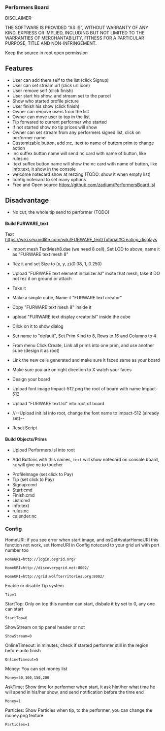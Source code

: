 ### Performers Board

DISCLAIMER:

THE SOFTWARE IS PROVIDED "AS IS", WITHOUT WARRANTY OF ANY KIND,
EXPRESS OR IMPLIED, INCLUDING BUT NOT LIMITED TO THE WARRANTIES OF MERCHANTABILITY,
FITNESS FOR A PARTICULAR PURPOSE, TITLE AND NON-INFRINGEMENT.

Keep the source in root open permission

## Features

* User can add them self to the list (click Signup)
* User can set stream url (click url icon)
* User remove self (click finish)
* User start his show, and stream set to the parcel
* Show who started profile picture
* User finish his show (click finish)
* Owner can remove users from the list
* Owner can move user to top in the list
* Tip forwared to current performer who started
* If not started show no tip prices will show
* Owner can set stream from any performers signed list, click on performer name
* Customizable button, add :nc, :text to name of buttom prim to change action
* :nc suffex button name will send nc card with name of button, like rules:nc
* :text suffex button name will show the nc card with name of button, like info:text, it show in the console
* welcome notecard show at rezzing (TODO: show it when empty list)
* config notecard to set many options
* Free and Open source https://github.com/zadium/PerformersBoard.lsl

## Disadvantage

* No cut, the whole tip send to performer (TODO)

#### Build FURWARE_text

Text https://wiki.secondlife.com/wiki/FURWARE_text/Tutorial#Creating_displays

* Import mesh TextMesh8.dae (we need 8 cell), Set LOD to above, name it as "FURWARE text mesh 8"
* Rez it and set Size to (x, y, z)(0.08, 1, 0.250)
* Upload "FURWARE text element initializer.lsl" insite that mesh, take it DO not rez it on ground or attach
* Take it
* Make a simple cube, Name it "FURWARE text creator"
* Copy "FURWARE text mesh 8" inside it
* upload "FURWARE text display creator.lsl" inside the cube
* Click on it to show dialog
* Set name to "default", Set Prim Kind to 8,  Rows to 16 and Columns to 4
* From menu Click Create, Link all prims into one prim, and use another cube (design it as root)
* Link the new cells generated and make sure it faced same as your board
* Make sure you are on right direction to X watch your faces
* Design your board
* Upload font image Impact-512.png the root of board with name Impact-512
* Upload "FURWARE text.lsl" into root of board
* //--Upload init.lsl into root, change the font name to Impact-512 (already set)--

* Reset Script

#### Build Objects/Prims

* Upload Performers.lsl into root

* Add Buttons with this names, `text` will show notecard on console board, `nc` will give nc to toucher

- ProfileImage (set click to Pay)
- Tip (set click to Pay)
- Signup:cmd
- Start:cmd
- Finish:cmd
- List:cmd
- info:text
- rules:nc
- calender:nc

### Config

HomeURI: if you see error when start image, and osGetAvatarHomeURI this function not work, set HomeURI in Config notecard to your grid uri with port number too

    HomeURI=http://login.osgrid.org/

    HomeURI=http://discoverygrid.net:8002/

    HomeURI=http://grid.wolfterritories.org:8002/

Enable or disable Tip system

    Tip=1

StartTop: Only on top this number can start, disbale it by set to 0, any one can start

    StartTop=0

ShowStream on tip panel header or not

    ShowStream=0

OnlineTimeout: in minutes, check if started performer still in the region before auto finish

    OnlineTimeout=5

Money: You can set money list

    Money=50,100,150,200

AskTime: Show time for performer when start, it ask him/her what time he will spend in his/her show, and send notification before the time end

    Money=1

Particles: Show Particles when tip, to the performer, you can change the money.png texture

    Particles=1
